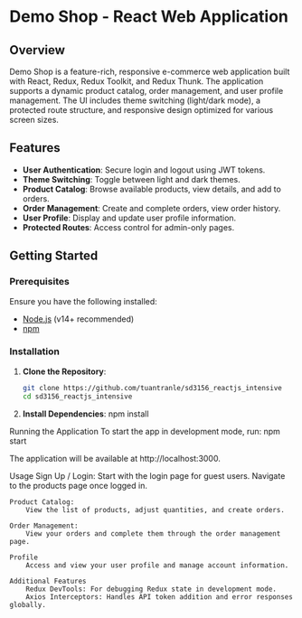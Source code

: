 # Demo Shop - React Web Application

## Overview

Demo Shop is a feature-rich, responsive e-commerce web application built with React, Redux, Redux Toolkit, and Redux Thunk. The application supports a dynamic product catalog, order management, and user profile management. The UI includes theme switching (light/dark mode), a protected route structure, and responsive design optimized for various screen sizes.

## Features

- **User Authentication**: Secure login and logout using JWT tokens.
- **Theme Switching**: Toggle between light and dark themes.
- **Product Catalog**: Browse available products, view details, and add to orders.
- **Order Management**: Create and complete orders, view order history.
- **User Profile**: Display and update user profile information.
- **Protected Routes**: Access control for admin-only pages.

## Getting Started

### Prerequisites

Ensure you have the following installed:

- [Node.js](https://nodejs.org/) (v14+ recommended)
- [npm](https://www.npmjs.com/)

### Installation

1. **Clone the Repository**:
   ```bash
   git clone https://github.com/tuantranle/sd3156_reactjs_intensive
   cd sd3156_reactjs_intensive

2. **Install Dependencies**:
    npm install

Running the Application
To start the app in development mode, run:
    npm start

The application will be available at http://localhost:3000.

Usage
    Sign Up / Login:
        Start with the login page for guest users.
        Navigate to the products page once logged in.

    Product Catalog:
        View the list of products, adjust quantities, and create orders.

    Order Management:
        View your orders and complete them through the order management page.

    Profile
        Access and view your user profile and manage account information.
        
    Additional Features
        Redux DevTools: For debugging Redux state in development mode.
        Axios Interceptors: Handles API token addition and error responses globally.